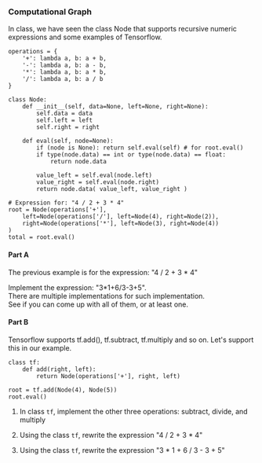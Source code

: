 ### Computational Graph

In class, we have seen the class Node that supports recursive numeric expressions and some examples of Tensorflow.

    operations = {
        '+': lambda a, b: a + b,
        '-': lambda a, b: a - b,
        '*': lambda a, b: a * b,
        '/': lambda a, b: a / b
    }

    class Node:
        def __init__(self, data=None, left=None, right=None):
            self.data = data
            self.left = left
            self.right = right

        def eval(self, node=None):
            if (node is None): return self.eval(self) # for root.eval()
            if type(node.data) == int or type(node.data) == float:
                return node.data

            value_left = self.eval(node.left)
            value_right = self.eval(node.right)
            return node.data( value_left, value_right )

    # Expression for: "4 / 2 + 3 * 4"
    root = Node(operations['+'],
        left=Node(operations['/'], left=Node(4), right=Node(2)),
        right=Node(operations['*'], left=Node(3), right=Node(4))
    )
    total = root.eval()

#### Part A

The previous example is for the expression: "4 / 2 + 3 * 4"

Implement the expression: "3*1+6/3-3+5".<br>
There are multiple implementations for such implementation.<br>
See if you can come up with all of them, or at least one.


#### Part B

Tensorflow supports tf.add(), tf.subtract, tf.multiply and so on.
Let's support this in our example.

    class tf:
        def add(right, left):
            return Node(operations['+'], right, left)

    root = tf.add(Node(4), Node(5))
    root.eval()

1) In class `tf`, implement the other three operations: subtract, divide, and multiply

2) Using the class `tf`, rewrite the expression "4 / 2 + 3 * 4"

3) Using the class `tf`, rewrite the expression "3 * 1 + 6 / 3 - 3 + 5"

